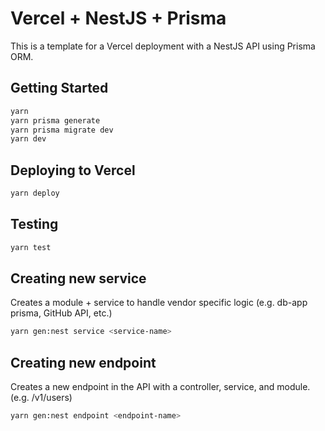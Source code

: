# Vercel + NestJS + Prisma

This is a template for a Vercel deployment with a NestJS API using Prisma ORM.

## Getting Started

```bash
yarn
yarn prisma generate
yarn prisma migrate dev
yarn dev
```

## Deploying to Vercel

```bash
yarn deploy
```

## Testing

```bash
yarn test
```

## Creating new service

Creates a module + service to handle vendor specific logic (e.g. db-app prisma, GitHub API, etc.)

```bash
yarn gen:nest service <service-name>
```

## Creating new endpoint

Creates a new endpoint in the API with a controller, service, and module. (e.g. /v1/users)

```bash
yarn gen:nest endpoint <endpoint-name>
```
